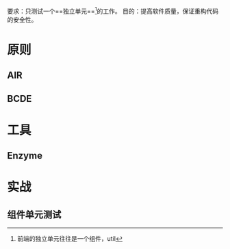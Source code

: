 要求：只测试一个==独立单元==[^1]的工作。
目的：提高软件质量，保证重构代码的安全性。
# 原则
## AIR
## BCDE
# 工具
## Enzyme
# 实战
## 组件单元测试


[^1]: 前端的独立单元往往是一个组件，util